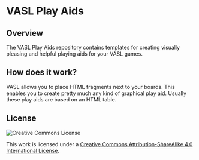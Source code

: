 # VASL Play Aids

## Overview

The VASL Play Aids repository contains templates for creating visually pleasing and helpful playing aids for your VASL games.

## How does it work?

VASL allows you to place HTML fragments next to your boards. This enables you to create pretty much any kind of graphical play aid. Usually these play aids are based on an HTML table.

## License

![Creative Commons License](https://i.creativecommons.org/l/by-sa/4.0/88x31.png "Creative Commons License")

This work is licensed under a [Creative Commons Attribution-ShareAlike 4.0 International License](http://creativecommons.org/licenses/by-sa/4.0/).

 
